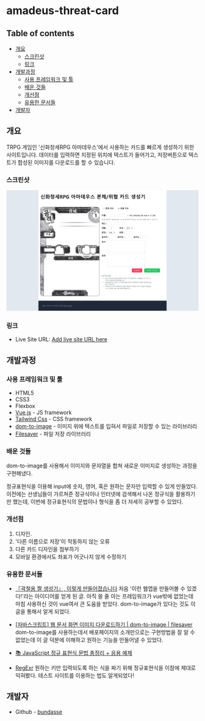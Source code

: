 # amadeus-threat-card

## Table of contents

- [개요](#개요)
  - [스크린샷](#스크린샷)
  - [링크](#링크)
- [개발과정](#개발과정)
  - [사용 프레임워크 및 툴](#사용-프레임워크-및-툴)
  - [배운 것들](#배운-것들)
  - [개선점](#개선점)
  - [유용한 문서들](#유용한-문서들)
- [개발자](#개발자)

## 개요

TRPG 게임인 '신화창세RPG 아마데우스'에서 사용하는 카드를 빠르게 생성하기 위한 사이트입니다.
데이터를 입력하면 지정된 위치에 텍스트가 들어가고, 저장버튼으로 텍스트가 합성된 이미지를 다운로드를 할 수 있습니다.

### 스크린샷

![desktop](./screenshot.png)

### 링크

- Live Site URL: [Add live site URL here](http://bundasse.dothome.co.kr/)

## 개발과정

### 사용 프레임워크 및 툴

- HTML5
- CSS3
- Flexbox
- [Vue.js](https://vuejs.org/) - JS framework
- [Tailwind Css](https://tailwindcss.com/) - CSS framework
- [dom-to-image](https://github.com/tsayen/dom-to-image) - 이미지 위에 텍스트를 입혀서 파일로 저장할 수 있는 라이브러리
- [Filesaver](https://github.com/eligrey/FileSaver.js/) - 파일 저장 라이브러리

### 배운 것들

dom-to-image를 사용해서 이미지와 문자열을 합쳐 새로운 이미지로 생성하는 과정을 구현해냈다.

정규표현식을 이용해 input에 숫자, 영어, 혹은 원하는 문자만 입력할 수 있게 만들었다. 이전에는 선생님들이 가르쳐준 정규식이나 인터넷에 검색해서 나온 정규식을 활용하기만 했는데, 이번에 정규표현식의 문법이나 형식을 좀 더 자세히 공부할 수 있었다.

### 개선점

1. 디자인.
2. '다른 이름으로 저장'이 작동하지 않는 오류
3. 다른 카드 디자인을 첨부하기
4. 모바일 환경에서도 좌표가 어긋나지 않게 수정하기

### 유용한 문서들

- [『곽철용 짤 생성기』, 이렇게 만들어졌습니다](https://wormwlrm.github.io/2019/10/13/Kwakcheolyong-Image-Creator-Development-Story.html)
처음 '이런 웹앱을 만들어볼 수 있겠다!'라는 아이디어를 얻게 된 글.
아직 쓸 줄 아는 프레임워크가 vue밖에 없었는데 마침 사용하신 것이 vue여서 큰 도움을 받았다. dom-to-image가 있다는 것도 이 글을 통해서 알게 되었다. 

- [[자바스크립트] 웹 문서 화면 이미지 다운로드하기 | dom-to-image | filesaver](https://penguingoon.tistory.com/237)
dom-to-image를 사용하는데서 배포페이지의 소개만으로는 구현방법을 잘 알 수 없었는데 이 글 덕분에 이해하고 원하는 기능을 만들어낼 수 있었다.

- [📚 JavaScript 정규 표현식 문법 총정리 + 응용 예제](https://inpa.tistory.com/entry/JS-%F0%9F%93%9A-%EC%A0%95%EA%B7%9C%EC%8B%9D-RegExp-%EB%88%84%EA%B5%AC%EB%82%98-%EC%9D%B4%ED%95%B4%ED%95%98%EA%B8%B0-%EC%89%BD%EA%B2%8C-%EC%A0%95%EB%A6%AC)
- [RegExr](https://regexr.com/)
원하는 키만 입력되도록 하는 식을 짜기 위해 정규표현식을 이참에 제대로 익혀봤다. 테스트 사이트를 이용하는 법도 알게되었다!

## 개발자

- Github - [bundasse](https://github.com/bundasse)
